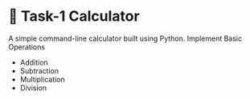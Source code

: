 # 📌 Task-1 Calculator
A simple command-line calculator built using Python.
Implement Basic Operations
- Addition  
- Subtraction  
- Multiplication  
- Division  
